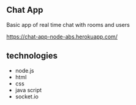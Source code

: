 ## Chat App 

Basic app of real time  chat with rooms and users

https://chat-app-node-abs.herokuapp.com/

## technologies

- node.js
- html
- css
- java script
- socket.io





